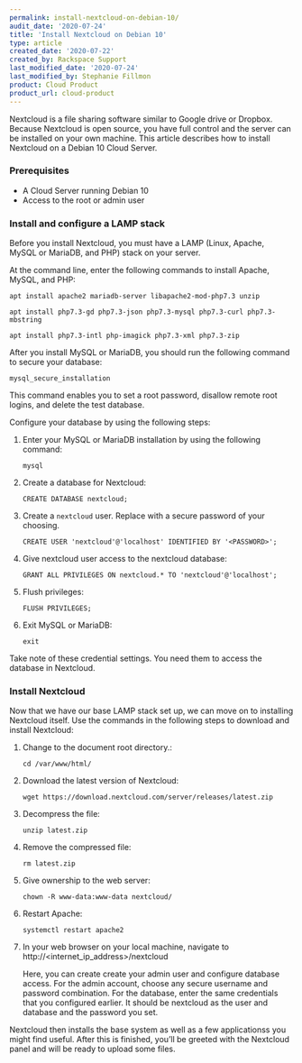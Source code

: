 ```yaml
---
permalink: install-nextcloud-on-debian-10/
audit_date: '2020-07-24'
title: 'Install Nextcloud on Debian 10'
type: article
created_date: '2020-07-22'
created_by: Rackspace Support
last_modified_date: '2020-07-24'
last_modified_by: Stephanie Fillmon
product: Cloud Product
product_url: cloud-product
---
```


Nextcloud is a file sharing software similar to Google drive or Dropbox. Because Nextcloud is open source, you
have full control and the server can be installed on your own machine. This article describes how
to install Nextcloud on a Debian 10 Cloud Server.

### Prerequisites

- A Cloud Server running Debian 10
- Access to the root or admin user

### Install and configure a LAMP stack

Before you install Nextcloud, you must have a LAMP (Linux, Apache, MySQL or MariaDB, and PHP) stack on your server.

At the command line, enter the following commands to install Apache, MySQL, and PHP:

    apt install apache2 mariadb-server libapache2-mod-php7.3 unzip

    apt install php7.3-gd php7.3-json php7.3-mysql php7.3-curl php7.3-mbstring

    apt install php7.3-intl php-imagick php7.3-xml php7.3-zip


After you install MySQL or MariaDB, you should run the following command to secure your database:

    mysql_secure_installation


This command enables you to set a root password, disallow remote root logins, and delete the test database.

Configure your database by using the following steps:

1. Enter your MySQL or MariaDB installation by using the following command:

       mysql

2. Create a database for Nextcloud:

       CREATE DATABASE nextcloud;

3. Create a `nextcloud` user. Replace <PASSWORD> with a secure password of your choosing.

       CREATE USER 'nextcloud'@'localhost' IDENTIFIED BY '<PASSWORD>';

4. Give nextcloud user access to the nextcloud database:

       GRANT ALL PRIVILEGES ON nextcloud.* TO 'nextcloud'@'localhost';

5. Flush privileges:

       FLUSH PRIVILEGES;

6. Exit MySQL or MariaDB:

       exit

Take note of these credential settings. You need them to access the database in Nextcloud.

### Install Nextcloud

Now that we have our base LAMP stack set up, we can move on to installing Nextcloud itself.
Use the commands in the following steps to download and install Nextcloud:

1. Change to the document root directory.:

       cd /var/www/html/

2. Download the latest version of Nextcloud:

       wget https://download.nextcloud.com/server/releases/latest.zip

3. Decompress the file:

       unzip latest.zip

4. Remove the compressed file:

       rm latest.zip

5. Give ownership to the web server:

       chown -R www-data:www-data nextcloud/

6. Restart Apache:

       systemctl restart apache2

7. In your web browser on your local machine, navigate to http://<internet_ip_address>/nextcloud

   Here, you can create create your admin user and configure database access. For the admin
   account, choose any secure username and password combination. For the database, enter the same
   credentials that you configured earlier. It should be nextcloud as
   the user and database and the password you set.

Nextcloud then installs the base system as well as a few applicationss you might find useful. After this is
finished, you’ll be greeted with the Nextcloud panel and will be ready to upload some files.
